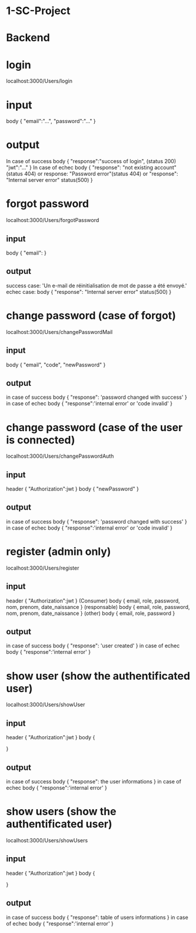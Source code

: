 ﻿# 1-SC-Project

# Backend

# login

localhost:3000/Users/login

# input

body
{
"email":"...",
"password":"..."
}

# output

In case of success
body
{
"response":"success of login", (status 200)
"jwt":"..."
}
In case of echec
body
{
"response": "not existing account"(status 404) or response: "Password error"(status 404)
or "response": "Internal server error" status(500)
}

# forgot password

localhost:3000/Users/forgotPassword

## input

body
{
"email":
}

## output

success case:
'Un e-mail de réinitialisation de mot de passe a été envoyé.'
echec case:
body
{
"response": "Internal server error" status(500)
}

# change password (case of forgot)

localhost:3000/Users/changePasswordMail

## input

body
{
"email",
"code",
"newPassword"
}

## output

in case of success
body
{
"response": 'password changed with success'
}
in case of echec
body
{
"response":'internal error' or 'code invalid'
}

# change password (case of the user is connected)

localhost:3000/Users/changePasswordAuth

## input

header
{
"Authorization":jwt
}
body
{
"newPassword"
}

## output

in case of success
body
{
"response": 'password changed with success'
}
in case of echec
body
{
"response":'internal error' or 'code invalid'
}

# register (admin only)

localhost:3000/Users/register

## input

header
{
"Authorization":jwt
}
(Consumer)
body
{
email,
role,
password,
nom,
prenom,
date_naissance
}
(responsable)
body
{
email,
role,
password,
nom,
prenom,
date_naissance
}
(other)
body
{
email,
role,
password
}

## output

in case of success
body
{
"response": 'user created'
}
in case of echec
body
{
"response":'internal error'
}

# show user (show the authentificated user)

localhost:3000/Users/showUser

## input

header
{
"Authorization":jwt
}
body
{

}

## output

in case of success
body
{
"response": the user informations
}
in case of echec
body
{
"response":'internal error'
}

# show users (show the authentificated user)

localhost:3000/Users/showUsers

## input

header
{
"Authorization":jwt
}
body
{

}

## output

in case of success
body
{
"response": table of users informations
}
in case of echec
body
{
"response":'internal error'
}
